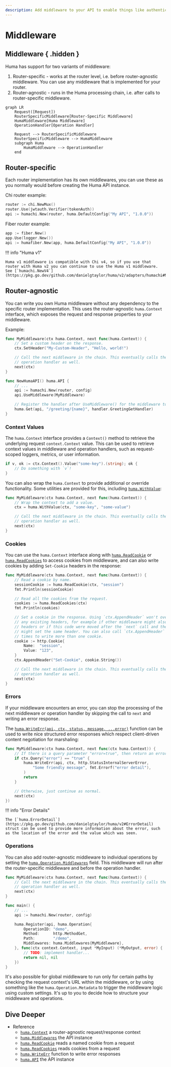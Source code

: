 ```yaml
---
description: Add middleware to your API to enable things like authentication, logging, and more.
---
```


# Middleware

## Middleware { .hidden }

Huma has support for two variants of middleware:

1. Router-specific - works at the router level, i.e. before router-agnostic middleware. You can use any middleware that is implemented for your router.
2. Router-agnostic - runs in the Huma processing chain, i.e. after calls to router-specific middleware.

```mermaid
graph LR
	Request([Request])
	RouterSpecificMiddleware[Router-Specific Middleware]
	HumaMiddleware[Huma Middleware]
	OperationHandler[Operation Handler]

	Request --> RouterSpecificMiddleware
	RouterSpecificMiddleware --> HumaMiddleware
	subgraph Huma
		HumaMiddleware --> OperationHandler
	end
```

## Router-specific

Each router implementation has its own middlewares, you can use these as you normally would before creating the Huma API instance.

Chi router example:

```go title="code.go"
router := chi.NewMux()
router.Use(jwtauth.Verifier(tokenAuth))
api := humachi.New(router, huma.DefaultConfig("My API", "1.0.0"))
```

Fiber router example:

```go title="code.go"
app := fiber.New()
app.Use(logger.New())
api := humafiber.New(app, huma.DefaultConfig("My API", "1.0.0"))
```

!!! info "Huma v1"

    Huma v1 middleware is compatible with Chi v4, so if you use that router with Huma v2 you can continue to use the Huma v1 middleware. See [`humachi.NewV4`](https://pkg.go.dev/github.com/danielgtaylor/huma/v2/adapters/humachi#NewV4).

## Router-agnostic

You can write you own Huma middleware without any dependency to the specific router implementation. This uses the router-agnostic `huma.Context` interface, which exposes the request and response properties to your middleware.

Example:

```go title="code.go"
func MyMiddleware(ctx huma.Context, next func(huma.Context)) {
	// Set a custom header on the response.
	ctx.SetHeader("My-Custom-Header", "Hello, world!")

	// Call the next middleware in the chain. This eventually calls the
	// operation handler as well.
	next(ctx)
}

func NewHumaAPI() huma.API {
	// ...
	api := humachi.New(router, config)
	api.UseMiddleware(MyMiddleware)

	// Register the handler after UseMiddleware() for the middleware to take effect
	huma.Get(api, "/greeting/{name}", handler.GreetingGetHandler)
}
```

### Context Values

The `huma.Context` interface provides a `Context()` method to retrieve the underlying request `context.Context` value. This can be used to retrieve context values in middleware and operation handlers, such as request-scoped loggers, metrics, or user information.

```go title="code.go"
if v, ok := ctx.Context().Value("some-key").(string); ok {
	// Do something with `v`!
}
```

You can also wrap the `huma.Context` to provide additional or override functionality. Some utilities are provided for this, including [`huma.WithValue`](https://pkg.go.dev/github.com/danielgtaylor/huma/v2#WithValue):

```go title="code.go"
func MyMiddleware(ctx huma.Context, next func(huma.Context)) {
	// Wrap the context to add a value.
	ctx = huma.WithValue(ctx, "some-key", "some-value")

	// Call the next middleware in the chain. This eventually calls the
	// operation handler as well.
	next(ctx)
}
```

### Cookies

You can use the `huma.Context` interface along with [`huma.ReadCookie`](https://pkg.go.dev/github.com/danielgtaylor/huma/v2#ReadCookie) or [`huma.ReadCookies`](https://pkg.go.dev/github.com/danielgtaylor/huma/v2#ReadCookies) to access cookies from middleware, and can also write cookies by adding `Set-Cookie` headers in the response:

```go
func MyMiddleware(ctx huma.Context, next func(huma.Context)) {
	// Read a cookie by name.
	sessionCookie := huma.ReadCookie(ctx, "session")
	fmt.Println(sessionCookie)

	// Read all the cookies from the request.
	cookies := huma.ReadCookies(ctx)
	fmt.Println(cookies)

	// Set a cookie in the response. Using `ctx.AppendHeader` won't overwrite
	// any existing headers, for example if other middleware might also set
	// headers or if this code were moved after the `next` call and the operation
	// might set the same header. You can also call `ctx.AppendHeader` multiple
	// times to write more than one cookie.
	cookie := http.Cookie{
		Name:  "session",
		Value: "123",
	}
	ctx.AppendHeader("Set-Cookie", cookie.String())

	// Call the next middleware in the chain. This eventually calls the
	// operation handler as well.
	next(ctx)
}
```

### Errors

If your middleware encounters an error, you can stop the processing of the next middleware or operation handler by skipping the call to `next` and writing an error response.

The [`huma.WriteErr(api, ctx, status, message, ...error)`](https://pkg.go.dev/github.com/danielgtaylor/huma/v2#WriteErr) function can be used to write nice structured error responses which respect client-driven content negotiation for marshaling:

```go title="code.go"
func MyMiddleware(ctx huma.Context, next func(ctx huma.Context)) {
	// If there is a query parameter "error=true", then return an error
	if ctx.Query("error") == "true" {
		huma.WriteErr(api, ctx, http.StatusInternalServerError,
			"Some friendly message", fmt.Errorf("error detail"),
		)
		return
	}

	// Otherwise, just continue as normal.
	next(ctx)
})
```

!!! info "Error Details"

    The [`huma.ErrorDetail`](https://pkg.go.dev/github.com/danielgtaylor/huma/v2#ErrorDetail) struct can be used to provide more information about the error, such as the location of the error and the value which was seen.

### Operations

You can also add router-agnostic middleware to individual operations by setting the [`huma.Operation.Middlewares`](https://pkg.go.dev/github.com/danielgtaylor/huma/v2#Operation) field. This middleware will run after the router-specific middleware and before the operation handler.

```go title="code.go"
func MyMiddleware(ctx huma.Context, next func(huma.Context)) {
	// Call the next middleware in the chain. This eventually calls the
	// operation handler as well.
	next(ctx)
}

func main() {
	// ...
	api := humachi.New(router, config)

	huma.Register(api, huma.Operation{
		OperationID: "demo",
		Method:      http.MethodGet,
		Path:        "/demo",
		Middlewares: huma.Middlewares{MyMiddleware},
	}, func(ctx context.Context, input *MyInput) (*MyOutput, error) {
		// TODO: implement handler...
		return nil, nil
	})
}
```

It's also possible for global middleware to run only for certain paths by checking the request context's URL within the middleware, or by using something like the `huma.Operation.Metadata` to trigger the middleware logic using custom settings. It's up to you to decide how to structure your middleware and operations.

## Dive Deeper

-   Reference
    -   [`huma.Context`](https://pkg.go.dev/github.com/danielgtaylor/huma/v2#Context) a router-agnostic request/response context
    -   [`huma.Middlewares`](https://pkg.go.dev/github.com/danielgtaylor/huma/v2#Middlewares) the API instance
    -   [`huma.ReadCookie`](https://pkg.go.dev/github.com/danielgtaylor/huma/v2#ReadCookie) reads a named cookie from a request
    -   [`huma.ReadCookies`](https://pkg.go.dev/github.com/danielgtaylor/huma/v2#ReadCookies) reads cookies from a request
    -   [`huma.WriteErr`](https://pkg.go.dev/github.com/danielgtaylor/huma/v2#WriteErr) function to write error responses
    -   [`huma.API`](https://pkg.go.dev/github.com/danielgtaylor/huma/v2#API) the API instance
